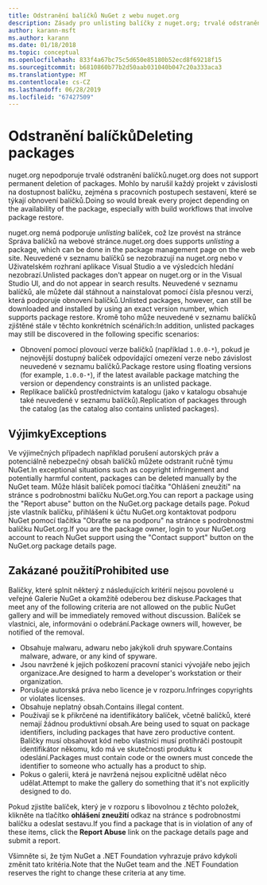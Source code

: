 ```yaml
---
title: Odstranění balíčků NuGet z webu nuget.org
description: Zásady pro unlisting balíčky z nuget.org; trvalé odstranění není podporováno s výjimkou při balíčky narušit jiné zásady.
author: karann-msft
ms.author: karann
ms.date: 01/18/2018
ms.topic: conceptual
ms.openlocfilehash: 833f4a67bc75c5d650e85180b52ecd8f69218f15
ms.sourcegitcommit: b6810860b77b2d50aab031040b047c20a333aca3
ms.translationtype: MT
ms.contentlocale: cs-CZ
ms.lasthandoff: 06/28/2019
ms.locfileid: "67427509"
---
```

# <a name="deleting-packages"></a><span data-ttu-id="11739-103">Odstranění balíčků</span><span class="sxs-lookup"><span data-stu-id="11739-103">Deleting packages</span></span>

<span data-ttu-id="11739-104">nuget.org nepodporuje trvalé odstranění balíčků.</span><span class="sxs-lookup"><span data-stu-id="11739-104">nuget.org does not support permanent deletion of packages.</span></span> <span data-ttu-id="11739-105">Mohlo by narušil každý projekt v závislosti na dostupnost balíčku, zejména s pracovních postupech sestavení, které se týkají obnovení balíčků.</span><span class="sxs-lookup"><span data-stu-id="11739-105">Doing so would break every project depending on the availability of the package, especially with build workflows that involve package restore.</span></span>

<span data-ttu-id="11739-106">nuget.org nemá podporuje *unlisting* balíček, což lze provést na stránce Správa balíčků na webové stránce.</span><span class="sxs-lookup"><span data-stu-id="11739-106">nuget.org does supports *unlisting* a package, which can be done in the package management page on the web site.</span></span> <span data-ttu-id="11739-107">Neuvedené v seznamu balíčků se nezobrazují na nuget.org nebo v Uživatelském rozhraní aplikace Visual Studio a ve výsledcích hledání nezobrazí.</span><span class="sxs-lookup"><span data-stu-id="11739-107">Unlisted packages don't appear on nuget.org or in the Visual Studio UI, and do not appear in search results.</span></span> <span data-ttu-id="11739-108">Neuvedené v seznamu balíčků, ale můžete dál stáhnout a nainstalovat pomocí čísla přesnou verzi, která podporuje obnovení balíčků.</span><span class="sxs-lookup"><span data-stu-id="11739-108">Unlisted packages, however, can still be downloaded and installed by using an exact version number, which supports package restore.</span></span> <span data-ttu-id="11739-109">Kromě toho může neuvedené v seznamu balíčků zjištěné stále v těchto konkrétních scénářích:</span><span class="sxs-lookup"><span data-stu-id="11739-109">In addition, unlisted packages may still be discovered in the following specific scenarios:</span></span>

- <span data-ttu-id="11739-110">Obnovení pomocí plovoucí verze balíčků (například `1.0.0-*`), pokud je nejnovější dostupný balíček odpovídající omezení verze nebo závislost neuvedené v seznamu balíčků.</span><span class="sxs-lookup"><span data-stu-id="11739-110">Package restore using floating versions (for example, `1.0.0-*`), if the latest available package matching the version or dependency constraints is an unlisted package.</span></span>
- <span data-ttu-id="11739-111">Replikace balíčků prostřednictvím katalogu (jako v katalogu obsahuje také neuvedené v seznamu balíčků).</span><span class="sxs-lookup"><span data-stu-id="11739-111">Replication of packages through the catalog (as the catalog also contains unlisted packages).</span></span>

## <a name="exceptions"></a><span data-ttu-id="11739-112">Výjimky</span><span class="sxs-lookup"><span data-stu-id="11739-112">Exceptions</span></span>

<span data-ttu-id="11739-113">Ve výjimečných případech například porušení autorských práv a potenciálně nebezpečný obsah balíčků můžete odstranit ručně týmu NuGet.</span><span class="sxs-lookup"><span data-stu-id="11739-113">In exceptional situations such as copyright infringement and potentially harmful content, packages can be deleted manually by the NuGet team.</span></span> <span data-ttu-id="11739-114">Může hlásit balíček pomocí tlačítka "Ohlášení zneužití" na stránce s podrobnostmi balíčku NuGet.org.</span><span class="sxs-lookup"><span data-stu-id="11739-114">You can report a package using the "Report abuse" button on the NuGet.org package details page.</span></span> <span data-ttu-id="11739-115">Pokud jste vlastník balíčku, přihlášení k účtu NuGet.org kontaktovat podporu NuGet pomocí tlačítka "Obraťte se na podporu" na stránce s podrobnostmi balíčku NuGet.org.</span><span class="sxs-lookup"><span data-stu-id="11739-115">If you are the package owner, login to your NuGet.org account to reach NuGet support using the "Contact support" button on the NuGet.org package details page.</span></span>

## <a name="prohibited-use"></a><span data-ttu-id="11739-116">Zakázané použití</span><span class="sxs-lookup"><span data-stu-id="11739-116">Prohibited use</span></span>

<span data-ttu-id="11739-117">Balíčky, které splnit některý z následujících kritérií nejsou povolené u veřejné Galerie NuGet a okamžitě odeberou bez diskuse.</span><span class="sxs-lookup"><span data-stu-id="11739-117">Packages that meet any of the following criteria are not allowed on the public NuGet gallery and will be immediately removed without discussion.</span></span> <span data-ttu-id="11739-118">Balíček se vlastníci, ale, informováni o odebrání.</span><span class="sxs-lookup"><span data-stu-id="11739-118">Package owners will, however, be notified of the removal.</span></span>

- <span data-ttu-id="11739-119">Obsahuje malwaru, adwaru nebo jakýkoli druh spyware.</span><span class="sxs-lookup"><span data-stu-id="11739-119">Contains malware, adware, or any kind of spyware.</span></span>
- <span data-ttu-id="11739-120">Jsou navržené k jejich poškození pracovní stanici vývojáře nebo jejich organizace.</span><span class="sxs-lookup"><span data-stu-id="11739-120">Are designed to harm a developer's workstation or their organization.</span></span>
- <span data-ttu-id="11739-121">Porušuje autorská práva nebo licence je v rozporu.</span><span class="sxs-lookup"><span data-stu-id="11739-121">Infringes copyrights or violates licenses.</span></span>
- <span data-ttu-id="11739-122">Obsahuje neplatný obsah.</span><span class="sxs-lookup"><span data-stu-id="11739-122">Contains illegal content.</span></span>
- <span data-ttu-id="11739-123">Používají se k přikrčené na identifikátory balíček, včetně balíčků, které nemají žádnou produktivní obsah.</span><span class="sxs-lookup"><span data-stu-id="11739-123">Are being used to squat on package identifiers, including packages that have zero productive content.</span></span> <span data-ttu-id="11739-124">Balíčky musí obsahovat kód nebo vlastníci musí protihráči postoupit identifikátor někomu, kdo má ve skutečnosti produktu k odeslání.</span><span class="sxs-lookup"><span data-stu-id="11739-124">Packages must contain code or the owners must concede the identifier to someone who actually has a product to ship.</span></span>
- <span data-ttu-id="11739-125">Pokus o galerii, která je navržená nejsou explicitně udělat něco udělat.</span><span class="sxs-lookup"><span data-stu-id="11739-125">Attempt to make the gallery do something that it's not explicitly designed to do.</span></span>

<span data-ttu-id="11739-126">Pokud zjistíte balíček, který je v rozporu s libovolnou z těchto položek, klikněte na tlačítko **ohlášení zneužití** odkaz na stránce s podrobnostmi balíčku a odeslat sestavu.</span><span class="sxs-lookup"><span data-stu-id="11739-126">If you find a package that is in violation of any of these items, click the **Report Abuse** link on the package details page and submit a report.</span></span>

<span data-ttu-id="11739-127">Všimněte si, že tým NuGet a .NET Foundation vyhrazuje právo kdykoli změnit tato kritéria.</span><span class="sxs-lookup"><span data-stu-id="11739-127">Note that the NuGet team and the .NET Foundation reserves the right to change these criteria at any time.</span></span>
